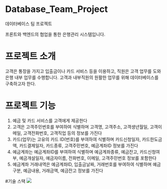 # Database_Team_Project
데이터베이스 팀 프로젝트 

프론트와 백엔드의 협업을 통한 은행관리 시스템입니다.


# 프로젝트 소개
고객은 통장을 가지고 입출금이나 카드 서비스 등을 이용하고, 직원은 고객 업무를 도와 은행 내부 업무를 수행합니다.
고객과 내부직원의 원활한 업무를 위해 데이터베이스를 구축하고자 한다.

# 프로젝트 기능
1. 예금 및 카드 서비스를 고객에게 제공한다
2. 고객은 고객주민번호를 부여하여 식별하며 고객명, 고객주소, 고객생년월일, 고객이메일, 고객전화번호,
고객직업 등의 정보를 가진다
3. 카드(업무)는 고유의 카드 ID(번호)를 부여하여 식별하며 카드신청일자, 카드한도금액, 카드결제일자,
카드종류, 고객주민번호, 예금계좌ID 정보를 가진다
4. 예금계좌는 예금계좌ID를 부여하여 식별하며 예금계좌종류, 예금잔고, 카드신청여부, 예금개설일자,
예금자이름, 전화번호, 이메일, 고객주민번호 정보를 포함한다
5. 예금계좌 거래내역은 예금계좌ID, 입출금날짜, 거래번호를 부여하여 식별하며 예금구분, 예금내용,
거래금액, 예금잔고 정보를 가진다

#기술 스택
<img src="https://img.shields.io/badge/html5-E34F26?style=for-the-badge&logo=html5&logoColor=white">
